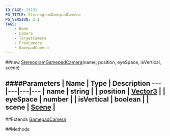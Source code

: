 ```yaml
---
ID_PAGE: 25131
PG_TITLE: StereogramGamepadCamera
PG_VERSION: 2.1
TAGS:
    - Node
    - Camera
    - TargetCamera
    - FreeCamera
    - GamepadCamera
---
```

##new [StereogramGamepadCamera](/classes/StereogramGamepadCamera)(name, position, eyeSpace, isVertical, scene)

####Parameters
 | Name | Type | Description
---|---|---|---
 | name | string | 
 | position | [Vector3](/classes/Vector3) | 
 | eyeSpace | number | 
 | isVertical | boolean | 
 | scene | [Scene](/classes/Scene) | 
---

##Extends
 [GamepadCamera](/classes/GamepadCamera)


##Methods
